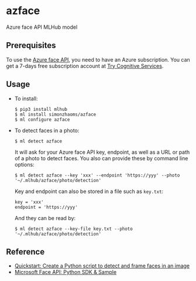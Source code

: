 # azface #

Azure face API MLHub model

## Prerequisites ##

To use the
[Azure face API](https://azure.microsoft.com/en-us/services/cognitive-services/face/),
you need to have an Azure subscription.  You can get a 7-days free
subscription account at
[Try Cognitive Services](https://azure.microsoft.com/en-us/try/cognitive-services/?api=face-api).


## Usage ##

* To install:

  ```console
  $ pip3 install mlhub
  $ ml install simonzhaoms/azface
  $ ml configure azface
  ```

* To detect faces in a photo:

  ```console
  $ ml detect azface
  ```
  
  It will ask for your Azure face API key, endpoint, as well as a URL
  or path of a photo to detect faces.  You also can provide these by
  command line options:
  
  ```console
  $ ml detect azface --key 'xxx' --endpoint 'https://yyy' --photo '~/.mlhub/azface/photo/detection'
  ```

  Key and endpoint can also be stored in a file such as `key.txt`:
  
  ```
  key = 'xxx'
  endpoint = 'https://yyy'
  ```

  And they can be read by:
  
  ```console
  $ ml detect azface --key-file key.txt --photo '~/.mlhub/azface/photo/detection'
  ```


## Reference ##

* [Quickstart: Create a Python script to detect and frame faces in an image](https://docs.microsoft.com/en-us/azure/cognitive-services/Face/Tutorials/FaceAPIinPythonTutorial)
* [Microsoft Face API: Python SDK & Sample](https://github.com/Microsoft/Cognitive-Face-Python)

